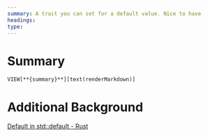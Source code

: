 ```yaml
---
summary: A trait you can set for a default value. Nice to have
headings: 
type:
---
```

# Summary
`VIEW[**{summary}**][text(renderMarkdown)]`
# Additional Background
[Default in std::default - Rust](https://doc.rust-lang.org/std/default/trait.Default.html)